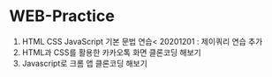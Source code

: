 # WEB-Practice
1. HTML CSS JavaScript 기본 문법 연습<
  20201201 : 제이쿼리 연습 추가
2. HTML과 CSS를 활용한 카카오톡 화면 클론코딩 해보기
3. Javascript로 크롬 앱 클론코딩 해보기
